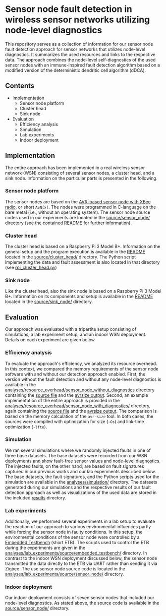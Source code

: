 # Sensor node fault detection in wireless sensor networks utilizing node-level diagnostics #

This repository serves as a collection of information for our sensor node fault detection approach for sensor networks that utilizes node-level diagnostics.
It summarizes the used resources and links to the respective data.
The approach combines the node-level self-diagnostics of the used sensor nodes with an immune-inspired fault detection algorithm based on a modified version of the deterministic dendritic cell algorithm (dDCA).


## Contents ##

* Implementation
  * Sensor node platform
  * Cluster head
  * Sink node
* Evaluation
  * Efficiency analysis
  * Simulation
  * Lab experiments
  * Indoor deployment


## Implementation ##

The entire approach has been implemented in a real wireless sensor network (WSN) consisting of several sensor nodes, a cluster head, and a sink node.
Information on the particular parts is presented in the following.


### Sensor node platform ###

The sensor nodes are based on the [AVR-based sensor node with XBee radio](https://github.com/DoWiD-wsn/avr-based_sensor_node), or short `ASN(x)`.
The nodes were programmed in C-language on the bare metal (i.e., without an operating system).
The sensor node source codes used in our experiments are located in the [source/sensor_node/](source/sensor_node) directory (see the contained [README](/source/sensor_node/README.md) for further information).


### Cluster head ###

The cluster head is based on a Raspberry Pi 3 Model B+.
Information on the general setup and the program execution is available in the [README](source/cluster_head/README.md) located in the [source/cluster_head/](source/cluster_head) directory.
The Python script implementing the data and fault assessment is also located in that directory (see [rpi_cluster_head.py](source/cluster_head/rpi_cluster_head.py))


### Sink node ###

Like the cluster head, also the sink node is based on a Raspberry Pi 3 Model B+.
Information on its components and setup is available in the [README](source/sink_node/README.md) located in the [source/sink_node/](source/sink_node) directory.


## Evaluation ##

Our approach was evaluated with a tripartite setup consisting of simulations, a lab experiment setup, and an indoor WSN deployment.
Details on each experiment are given below.


### Efficiency analysis ###

To evaluate the approach's efficiency, we analyzed its resource overhead.
In this context, we compared the memory requirements of the sensor node software with and without our detection approach enabled.
First, the version without the fault detection and without any node-level diagnostics is available in the [analyses/resource_overhead/sensor_node_without_diagnostics](analyses/resource_overhead/sensor_node_without_diagnostics) directory containing the [source file](analyses/resource_overhead/sensor_node_without_diagnostics/sn-diag_disabled.c) and the [avrsize output](analyses/resource_overhead/sensor_node_without_diagnostics/memory_usage.txt).
Second, an example implementation of the entire approach is provided in the [analyses/resource_overhead/sensor_node_with_diagnostics/](analyses/resource_overhead/sensor_node_with_diagnostics) directory, again containing the [source file](analyses/resource_overhead/sensor_node_with_diagnostics/sn-diag_enabled.c) and the [avrsize output](analyses/resource_overhead/sensor_node_with_diagnostics/memory_usage.txt).
The comparison is based on the memory calculation of the `avr-size` tool.
In both cases, the sources were compiled with optimization for size (`-Os`) and link-time optimization (`-lfto`).


### Simulation ###

We ran several simulations where we randomly injected faults in one of three base datasets.
The base datasets were recorded from our WSN deployments and show fault-free sensor values and node-level diagnostics.
The injected faults, on the other hand, are based on fault signatures captured in our previous works and our lab experiments described below.
The base datasets, the fault signatures, and the Python scripts used for the simulation are available in the [analyses/simulation/](analyses/simulation) directory.
The datasets generated during our simulations and the respective results of our fault detection approach as well as visualizations of the used data are stored in the included [results](analyses/simulation/results) directory.


### Lab experiments ###

Additionally, we performed several experiments in a lab setup to evaluate the reaction of our approach to various environmental influences partly while forcing the sensor node in faulty conditions.
In this setup, the environmental conditions of the sensor node were controlled by a [Embedded Testbench](https://github.com/DoWiD-wsn/embedded_testbench) (short ETB).
The scripts used to control the ETB during the experiments are given in the [analyses/lab_experiments/source/embedded_testbench/](analyses/lab_experiments/source/embedded_testbench) directory.
In contrast to the indoor WSN deployment discussed below, the sensor node transmitted the data directly to the ETB via UART rather than sending it via Zigbee.
The use sensor node source code is located in the [analyses/lab_experiments/source/sensor_node/](analyses/lab_experiments/source/sensor_node) directory.


### Indoor deployment ###

Our indoor deployment consists of seven sensor nodes that included our node-level diagnostics.
As stated above, the source code is available in the [source/sensor_node/](source/sensor_node) directory.
